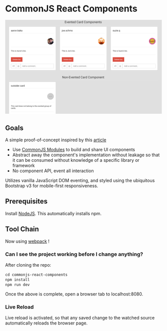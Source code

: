 # CommonJS React Components

![Image](screenshot.png?raw=true "screenshot")

## Goals

A simple proof-of-concept inspired by this [article](http://simonsmith.io/writing-react-components-as-commonjs-modules/)

- Use [CommonJS Modules](https://www.safaribooksonline.com/library/view/learning-javascript-design/9781449334840/ch11s03.html) to build and share UI components
- Abstract away the component's implementation without leakage so that it can be consumed without knowledge of a 
specific library or framework
- No component API, event all interaction

Utilizes vanilla JavaScript DOM eventing, and styled using the ubiquitous Bootstrap v3 for mobile-first responsiveness.

## Prerequisites

Install [NodeJS](http://nodejs.org/download/). This automatically installs npm.

## Tool Chain

Now using [webpack](http://christianalfoni.github.io/javascript/2014/12/13/did-you-know-webpack-and-react-is-awesome.html) !

### Can I see the project working before I change anything?

After cloning the repo:

    cd commonjs-react-components
    npm install
    npm run dev

Once the above is complete, open a browser tab to localhost:8080.

### Live Reload

Live reload is activated, so that any saved change to the watched source automatically reloads the browser page.    